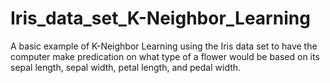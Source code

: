 # Iris_data_set_K-Neighbor_Learning
A basic example of K-Neighbor Learning using the Iris data set to have the computer make predication on what type of a 
flower would be based on its sepal length, sepal width, petal length, and pedal width.
